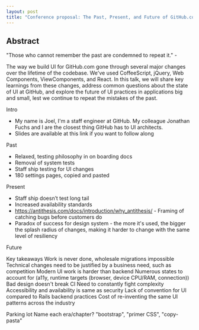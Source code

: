 ```yaml
---
layout: post
title: "Conference proposal: The Past, Present, and Future of GitHub.com UI"
---
```


## Abstract

"Those who cannot remember the past are condemned to repeat it." -

The way we build UI for GitHub.com gone through several major changes over the lifetime of the codebase. We've used CoffeeScript, jQuery, Web Components, ViewComponents, and React. In this talk, we will share key learnings from these changes, address common questions about the state of UI at GitHub, and explore the future of UI practices in applications big and small, lest we continue to repeat the mistakes of the past.

Intro
  - My name is Joel, I'm a staff engineer at GitHub. My colleague Jonathan Fuchs and I are the closest thing GitHub has to UI architects.
  - Slides are available at this link if you want to follow along

Past
- Relaxed, testing philosophy in on boarding docs
- Removal of system tests
- Staff ship testing for UI changes
- 180 settings pages, copied and pasted

Present
- Staff ship doesn’t test long tail
- Increased availability standards
- https://antithesis.com/docs/introduction/why_antithesis/ - Framing of catching bugs before customers do
- Paradox of success for design system - the more it's used, the bigger the splash radius of changes, making it harder to change with the same level of resiliency

Future

Key takeaways
  Work is never done, wholesale migrations impossible
  Technical changes need to be justified by a business need, such as competition
  Modern UI work is harder than backend
    Numerous states to account for (a11y, runtime targets (browser, device CPU/RAM, connection))
    Bad design doesn't break CI
  Need to constantly fight complexity
  Accessibility and availability is same as security
  Lack of convention for UI compared to Rails backend practices
    Cost of re-inventing the same UI patterns across the industry

Parking lot
  Name each era/chapter? "bootstrap", "primer CSS", "copy-pasta"